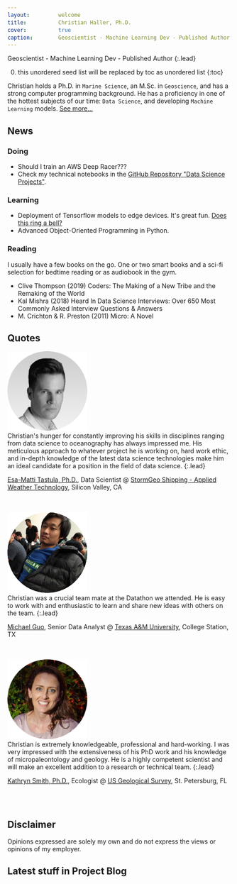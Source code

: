 ```yaml
---
layout:         welcome
title:          Christian Haller, Ph.D.
cover:          true
caption:        Geoscientist - Machine Learning Dev - Published Author
---
```


Geoscientist - Machine Learning Dev - Published Author
{:.lead}

0. this unordered seed list will be replaced by toc as unordered list
{:toc}

Christian holds a Ph.D. in `Marine Science`, an M.Sc. in `Geoscience`, and has a strong computer programming background.
He has a proficiency in one of the hottest subjects of our time: `Data Science`, and developing `Machine Learning` models.
[See more...](/about/)

## News

### <i class="icomoon icon-wrench"></i> Doing
- Should I train an AWS Deep Racer???
- Check my technical notebooks in the <a href="https://github.com/ChristianHallerX/DataScienceProjects#data-science-projects" target="_blank">GitHub Repository "Data Science Projects"</a>.
	
	
### <i class="icomoon icon-lightbulb1"></i> Learning
- Deployment of Tensorflow models to edge devices. It's great fun. <a href="https://youtu.be/ACmydtFDTGs" target="_blank">Does this ring a bell?</a>
- Advanced Object-Oriented Programming in Python.

### <i class="icomoon icon-books"></i> Reading
I usually have a few books on the go. One or two smart books and a sci-fi selection for bedtime reading or as audiobook in the gym.

- Clive Thompson (2019) Coders: The Making of a New Tribe and the Remaking of the World
- Kal Mishra (2018) Heard In Data Science Interviews: Over 650 Most Commonly Asked Interview Questions & Answers
- M. Crichton & R. Preston (2011) Micro: A Novel


## Quotes

<img src="/assets/img/testimonials/emt_round.png" alt="Esa-Matti Tastula" style="width:180px">
<br>
<i class="icomoon icon-quotes-left"></i> Christian's hunger for constantly improving his skills in disciplines ranging from data science to oceanography has always impressed me. His meticulous approach to whatever project he is working on, hard work ethic, and in-depth knowledge of the latest data science technologies make him an ideal candidate for a position in the field of data science. <i class="icomoon icon-quotes-right"></i>
{:.lead}

<a href="https://www.linkedin.com/in/esa-matti-tastula-126274a9/" target="_blank">Esa-Matti Tastula, Ph.D.</a>, Data Scientist @ <a href="https://www.stormgeo.com/" target="_blank">StormGeo Shipping - Applied Weather Technology</a>, Silicon Valley, CA

<br>
<br>

<img src="/assets/img/testimonials/mg_round.png" alt="Michael Guo" style="width:180px">
<br>
<i class="icomoon icon-quotes-left"></i> Christian was a crucial team mate at the Datathon we attended.
He is easy to work with and enthusiastic to learn and share new ideas with others on the team. <i class="icomoon icon-quotes-right"></i>
{:.lead}

<a href="https://www.linkedin.com/in/michael-guo-2850825a/" target="_blank">Michael Guo</a>, Senior Data Analyst @ <a href="https://www.tamu.edu/" target="_blank">Texas A&M University</a>, College Station, TX

<br>
<br>

<img src="/assets/img/testimonials/ks_round.png" alt="Kathryn Smith" style="width:180px">
<br>
<i class="icomoon icon-quotes-left"></i> Christian is extremely knowledgeable, professional and hard-working.
I was very impressed with the extensiveness of his PhD work and his knowledge of micropaleontology and geology.
He is a highly competent scientist and will make an excellent addition to a research or technical team. <i class="icomoon icon-quotes-right"></i>
{:.lead}

<a href="https://www.linkedin.com/in/kathryn-smith-9465ab84/" target="_blank">Kathryn Smith, Ph.D.</a>, Ecologist @ <a href="https://www.usgs.gov/" target="_blank">US Geological Survey</a>, St. Petersburg, FL

<br>
<br>

## Disclaimer

Opinions expressed are solely my own and do not express the views or opinions of my employer.

## Latest stuff in Project Blog
<!--posts-->
